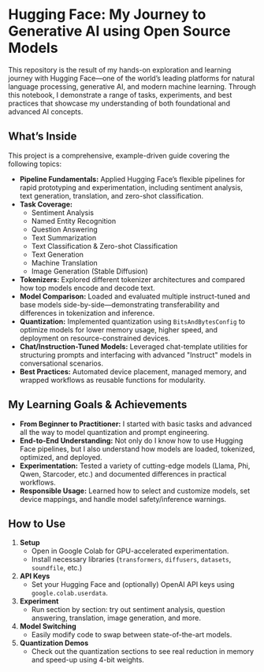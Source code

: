 # Hugging Face: My Journey to Generative AI using Open Source Models

This repository is the result of my hands-on exploration and learning journey with Hugging Face—one of the world’s leading platforms for natural language processing, generative AI, and modern machine learning. Through this notebook, I demonstrate a range of tasks, experiments, and best practices that showcase my understanding of both foundational and advanced AI concepts.

## What’s Inside

This project is a comprehensive, example-driven guide covering the following topics:

- **Pipeline Fundamentals:**
Applied Hugging Face’s flexible pipelines for rapid prototyping and experimentation, including sentiment analysis, text generation, translation, and zero-shot classification.
- **Task Coverage:**
    - Sentiment Analysis
    - Named Entity Recognition
    - Question Answering
    - Text Summarization
    - Text Classification \& Zero-shot Classification
    - Text Generation
    - Machine Translation
    - Image Generation (Stable Diffusion)
- **Tokenizers:**
Explored different tokenizer architectures and compared how top models encode and decode text.
- **Model Comparison:**
Loaded and evaluated multiple instruct-tuned and base models side-by-side—demonstrating transferability and differences in tokenization and inference.
- **Quantization:**
Implemented quantization using `BitsAndBytesConfig` to optimize models for lower memory usage, higher speed, and deployment on resource-constrained devices.
- **Chat/Instruction-Tuned Models:**
Leveraged chat-template utilities for structuring prompts and interfacing with advanced "Instruct" models in conversational scenarios.
- **Best Practices:**
Automated device placement, managed memory, and wrapped workflows as reusable functions for modularity.


## My Learning Goals \& Achievements

- **From Beginner to Practitioner:**
I started with basic tasks and advanced all the way to model quantization and prompt engineering.
- **End-to-End Understanding:**
Not only do I know how to use Hugging Face pipelines, but I also understand how models are loaded, tokenized, optimized, and deployed.
- **Experimentation:**
Tested a variety of cutting-edge models (Llama, Phi, Qwen, Starcoder, etc.) and documented differences in practical workflows.
- **Responsible Usage:**
Learned how to select and customize models, set device mappings, and handle model safety/inference warnings.


## How to Use

1. **Setup**
    - Open in Google Colab for GPU-accelerated experimentation.
    - Install necessary libraries (`transformers`, `diffusers`, `datasets`, `soundfile`, etc.)
2. **API Keys**
    - Set your Hugging Face and (optionally) OpenAI API keys using `google.colab.userdata`.
3. **Experiment**
    - Run section by section: try out sentiment analysis, question answering, translation, image generation, and more.
4. **Model Switching**
    - Easily modify code to swap between state-of-the-art models.
5. **Quantization Demos**
    - Check out the quantization sections to see real reduction in memory and speed-up using 4-bit weights.

